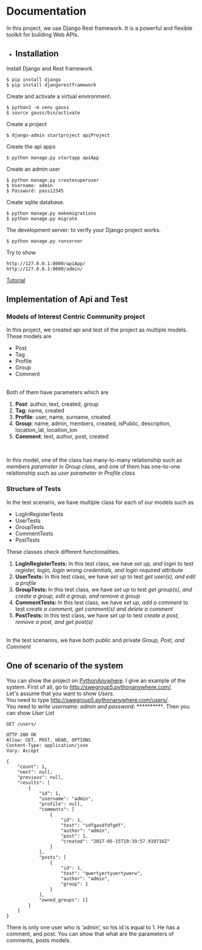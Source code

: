 # Documentation
In this project, we use Django Rest framework. It is a powerful and flexible toolkit for building Web APIs.
  * ## Installation

Install Django and Rest framework
```shell
$ pip install django
$ pip install djangorestframework
```

Create and activate a virtual environment.
```shell
$ python3 -m venv gauss
$ source gauss/bin/activate
```

Create a project
```shell
$ django-admin startproject apiProject
```

Create the api apps
```shell
$ python manage.py startapp apiApp
```

Create an admin user
```shell
$ python manage.py createsuperuser
$ Username: admin
$ Password: pass12345
```

Create sqlite database.
```shell
$ python manage.py makemigrations
$ python manage.py migrate

```

The development server: to verify your Django project works.
```shell
$ python manage.py runserver

```
Try to show
```shell
http://127.0.0.1:8000/apiApp/
http://127.0.0.1:8000/admin/
```

[Tutorial](https://docs.djangoproject.com/en/1.11/intro/tutorial01/)

## Implementation of Api and Test

### Models of Interest Centric Community project
In this project, we created api and test of the project as multiple models. These models are
  * Post
  * Tag
  * Profile
  * Group
  * Comment
  
<br>
Both of them have parameters which are
<ol>
  <li><b>Post</b>: author, text, created, group</li>
  <li><b>Tag</b>: name, created</li>
  <li><b>Profile</b>: user, name, surname, created</li>
  <li><b>Group</b>: name, admin, members, created, isPublic, description, location_lat, location_lon</li>
  <li><b>Comment</b>: text, author, post, created</li>
</ol>

<br>

In this model, one of the class has many-to-many relationship such as <i>members parameter in Group class</i>, and one of them has one-to-one relationship such as <i>user parameter in Profile class</i>
<br>

### Structure of Tests 
In the test scenario, we have multiple class for each of our models such as 
  * LogInRegisterTests
  * UserTests
  * GroupTests
  * CommentTests
  * PostTests
  
These classes check different functionalities.
<ol>
  <li><b>LogInRegisterTests: </b> In this test class, we have <i>set up, and login</i> to test <i>register, login, login wrong credentials, and login required attribute</i></li>
  <li><b>UserTests: </b> In this test class, we have <i>set up</i> to test <i>get user(s), and edit a profile</i></li>
  <li><b>GroupTests: </b> In this test class, we have <i>set up</i> to test <i>get group(s), and create a group, edit a group, and remove a group</i></li>
  <li><b>CommentTests: </b> In this test class, we have <i>set up, add a comment</i> to test <i>create a comment, get comment(s) and delete a comment</i></li>
  <li><b>PostTests: </b> In this test class, we have <i>set up</i> to test <i>create a post, remove a post, and get post(s)</i></li>
</ol>

<br>
In the test scenarios, we have both public and private <i>Group, Post, and Comment</i>

## One of scenario of the system
You can show the project on [PythonAnywhere](http://swegroup5.pythonanywhere.com/). I give an example of the system. 
First of all, go to http://swegroup5.pythonanywhere.com/. <br>
Let's assume that you want to show <i>Users</i>. <br>
You need to type http://swegroup5.pythonanywhere.com/users/. <br>
You need to write <i>username: admin and password: **********</i>. Then you can show <i> User List</i>

```shell
GET /users/
```
```shell
HTTP 200 OK
Allow: GET, POST, HEAD, OPTIONS
Content-Type: application/json
Vary: Accept

{
    "count": 1,
    "next": null,
    "previous": null,
    "results": [
        {
            "id": 1,
            "username": "admin",
            "profile": null,
            "comments": [
                {
                    "id": 1,
                    "text": "sdfgasdfdfgdf",
                    "author": "admin",
                    "post": 1,
                    "created": "2017-05-15T19:39:57.919716Z"
                }
            ],
            "posts": [
                {
                    "id": 1,
                    "text": "qwertyertyuertywerw",
                    "author": "admin",
                    "group": 1
                }
            ],
            "owned_groups": []
        }
    ]
}
```
There is only one user who is 'admin', so his id is equal to 1. He has a comment, and post. You can show that what are the parameters of comments, posts models.
